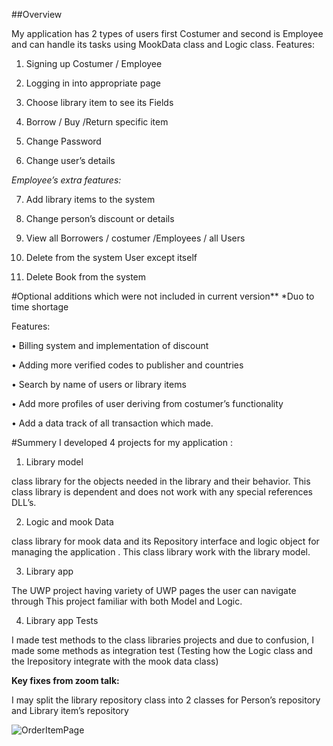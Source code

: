 ##Overview


My application has 2 types of users first Costumer and second is Employee and can handle its tasks using MookData class and Logic class.
Features:

1.	Signing up Costumer / Employee

2. Logging in into appropriate page

3.	Choose library item to see its Fields

4.	Borrow / Buy /Return specific item

5.	Change Password

6.	Change user’s details

*Employee’s extra features:*

7.	Add library items to the system

8.	Change person’s discount or details

9.	View all Borrowers / costumer /Employees / all Users

10.	Delete from the system User except itself

11.	Delete Book from the system






#Optional additions which were not included in current version**
*Duo to time shortage


Features:

•	Billing system and implementation of discount

•	Adding more verified codes to publisher and countries

•	Search by name of users or library items

•	Add more profiles of user deriving from costumer’s functionality

•	Add a data track of all transaction which made.



#Summery
I developed 4 projects for my application :


1.	Library model

class library for the objects needed in the library and their behavior.
This class library is dependent and does not work with any special references DLL’s.

2.	Logic and mook Data

class library for mook data and its Repository interface and logic object for managing the application .
This class library work with the library model.

3.	Library app

The UWP project having variety of UWP pages the user can navigate through
This project familiar with both Model and Logic.

4.	Library app Tests

I made test methods to the class libraries projects and due to confusion, I made some methods as integration test (Testing how the Logic class and the Irepository integrate with the mook data class)


**Key fixes from zoom talk:**

I may split the library repository class into 2 classes for Person’s repository and Library item’s repository


![OrderItemPage](https://user-images.githubusercontent.com/91791115/180969287-230fbbc1-6fde-43d2-a907-6f383528ec61.png)

